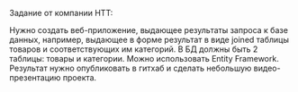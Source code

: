 Задание от компании HTT:

Нужно создать веб-приложение, выдающее результаты запроса к базе данных, например, выдающее в форме результат в виде joined таблицы товаров и соответствующих им категорий. В БД должны быть 2 таблицы: товары и категории. Можно использовать Entity Framework.
Результат нужно опубликовать в гитхаб и сделать небольшую видео-презентацию проекта.
